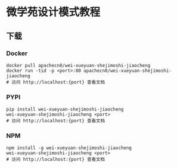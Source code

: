 # 微学苑设计模式教程

## 下载

### Docker

```
docker pull apachecn0/wei-xueyuan-shejimoshi-jiaocheng
docker run -tid -p <port>:80 apachecn0/wei-xueyuan-shejimoshi-jiaocheng
# 访问 http://localhost:{port} 查看文档
```

### PYPI

```
pip install wei-xueyuan-shejimoshi-jiaocheng
wei-xueyuan-shejimoshi-jiaocheng <port>
# 访问 http://localhost:{port} 查看文档
```

### NPM

```
npm install -g wei-xueyuan-shejimoshi-jiaocheng
wei-xueyuan-shejimoshi-jiaocheng <port>
# 访问 http://localhost:{port} 查看文档
```